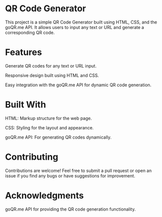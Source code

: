 # QR Code Generator

This project is a simple QR Code Generator built using HTML, CSS, and the goQR.me API. It allows users to input any text or URL and generate a corresponding QR code.

# Features

Generate QR codes for any text or URL input.

Responsive design built using HTML and CSS.

Easy integration with the goQR.me API for dynamic QR code generation.

# Built With
HTML: Markup structure for the web page.

CSS: Styling for the layout and appearance.

goQR.me API: For generating QR codes dynamically.

# Contributing

Contributions are welcome! Feel free to submit a pull request or open an issue if you find any bugs or have suggestions for improvement.

# Acknowledgments

goQR.me API for providing the QR code generation functionality.
